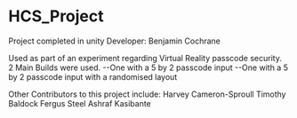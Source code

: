 ﻿# HCS_Project
Project completed in unity
Developer: Benjamin Cochrane

Used as part of an experiment regarding Virtual Reality passcode security.
2 Main Builds were used.
--One with a 5 by 2 passcode input
--One with a 5 by 2 passcode input with a randomised layout


Other Contributors to this project include:
Harvey Cameron-Sproull
Timothy Baldock
Fergus Steel
Ashraf Kasibante
